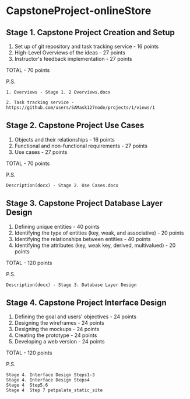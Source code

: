 # CapstoneProject-onlineStore

## Stage 1. Capstone Project Creation and Setup
1. Set up of git repository and task tracking service - 16 points
2. High-Level Overviews of the ideas - 27 points
3. Instructor's feedback implementation - 27 points

TOTAL - 70 points

P.S. 
    
    1. Overviews - Stage 1. 2 Overviews.docx
    
    2. Task tracking service - https://github.com/users/SAMask127node/projects/1/views/1

## Stage 2. Capstone Project Use Cases
1. Objects and their relationships - 16 points
2. Functional and non-functional requirements - 27 points
3. Use cases - 27 points

TOTAL - 70 points

P.S. 
    
    Description(docx) - Stage 2. Use Cases.docx

## Stage 3. Capstone Project Database Layer Design

1. Defining unique entities - 40 points
2. Identifying the type of entities (key, weak, and associative) - 20 points
3. Identifying the relationships between entities - 40 points
4. Identifying the attributes (key, weak key, derived, multivalued) - 20 points

TOTAL - 120 points

P.S. 
    
    Description(docx) - Stage 3. Database Layer Design

## Stage 4. Capstone Project Interface Design

1. Defining the goal and users' objectives - 24 points
2. Designing the wireframes - 24 points
3. Designing the mockups - 24 points
4. Creating the prototype - 24 points
5. Developing a web version - 24 points

TOTAL - 120 points

P.S. 
    
    Stage 4. Interface Design Steps1-3
    Stage 4. Interface Design Steps4
    Stage 4  Step5,6
    Stage 4  Step 7 petpalate_static_site


